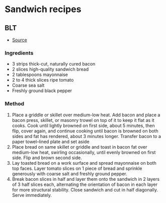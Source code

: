 # Sandwich recipes

## BLT

- [Source](https://www.seriouseats.com/ultimate-blt-sandwich-bacon-lettuce-tomato-recipe)

### Ingredients
- 3 strips thick-cut, naturally cured bacon
- 2 slices high-quality sandwich bread
- 2 tablespoons mayonnaise
- 2 to 4 thick slices ripe tomato
- Coarse sea salt
- Freshly ground black pepper

### Method
1. Place a griddle or skillet over medium-low heat. Add bacon and place a bacon press, skillet, or masonry trowel on top of it to keep it flat as it cooks. Cook until lightly browned on first side, about 5 minutes, then flip, cover again, and continue cooking until bacon is browned on both sides and fat has rendered, about 3 minutes longer. Transfer bacon to a paper towel–lined plate and set aside
2. Place bread on same skillet or griddle and toast in bacon fat over medium-low heat, swirling occasionally, until evenly browned on first side. Flip and brown second side.
3. Lay toasted bread on a work surface and spread mayonnaise on both top faces. Layer tomato slices on 1 piece of bread and sprinkle generously with coarse salt and freshly ground pepper.
4. Break bacon slices in half and layer them onto the sandwich in 2 layers of 3 half slices each, alternating the orientation of bacon in each layer for more structural stability. Close sandwich and cut in half diagonally. Serve immediately.
